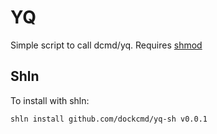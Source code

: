 # YQ

Simple script to call dcmd/yq.  Requires [shmod](https://github.com/sageify/shmod)

## Shln

To install with shln:

```bash
shln install github.com/dockcmd/yq-sh v0.0.1
```

